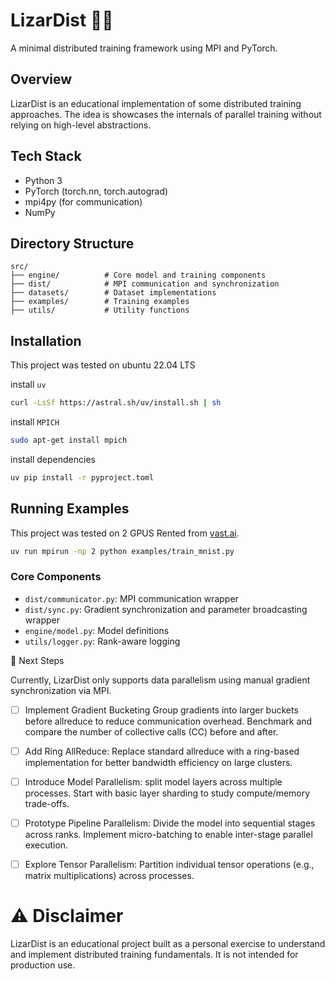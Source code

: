 # LizarDist 🦎📡

A minimal distributed training framework using MPI and PyTorch.

## Overview

LizarDist is an educational implementation of some distributed training approaches. The idea is showcases the internals of parallel training without relying on high-level abstractions.

## Tech Stack

- Python 3
- PyTorch (torch.nn, torch.autograd)
- mpi4py (for communication)
- NumPy

## Directory Structure

```
src/
├── engine/          # Core model and training components
├── dist/            # MPI communication and synchronization
├── datasets/        # Dataset implementations
├── examples/        # Training examples
├── utils/           # Utility functions
```

## Installation

This project was tested on ubuntu 22.04 LTS

install `uv`

```bash
curl -LsSf https://astral.sh/uv/install.sh | sh
```

install `MPICH`

```bash
sudo apt-get install mpich
```

install dependencies

```bash
uv pip install -r pyproject.toml
```

## Running Examples

This project was tested on 2 GPUS Rented from [vast.ai](https://vast.ai/).

```bash
uv run mpirun -np 2 python examples/train_mnist.py
```

### Core Components

- `dist/communicator.py`: MPI communication wrapper
- `dist/sync.py`: Gradient synchronization and parameter broadcasting wrapper
- `engine/model.py`: Model definitions
- `utils/logger.py`: Rank-aware logging

🚀 Next Steps

Currently, LizarDist only supports data parallelism using manual gradient synchronization via MPI.

- [ ] Implement Gradient Bucketing
Group gradients into larger buckets before allreduce to reduce communication overhead. Benchmark and compare the number of collective calls (CC) before and after.

- [ ] Add Ring AllReduce: Replace standard allreduce with a ring-based implementation for better bandwidth efficiency on large clusters.

- [ ] Introduce Model Parallelism: split model layers across multiple processes. Start with basic layer sharding to study compute/memory trade-offs.

- [ ] Prototype Pipeline Parallelism: Divide the model into sequential stages across ranks. Implement micro-batching to enable inter-stage parallel execution.

- [ ] Explore Tensor Parallelism: Partition individual tensor operations (e.g., matrix multiplications) across processes.

# ⚠️ Disclaimer

LizarDist is an educational project built as a personal exercise to understand and implement distributed training fundamentals. It is not intended for production use.
